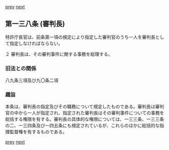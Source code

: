 [prev](/specific/markdowns/特許法/200_Mp-Ch_6-At_137.md)
[next](/specific/markdowns/特許法/202_Mp-Ch_6-At_139.md)
## 第一三八条 (審判長)
特許庁長官は、前条第一項の規定により指定した審判官のうち一人を審判長として指定しなければならない。

２ 審判長は、その審判事件に関する事務を総理する。


### 旧法との関係
八九条三項及び九〇条二項

### 趣旨
本条は、審判長の指定及びその職務について規定したものである。審判長は審判官の中から一人が指定され、指定された審判長はその審判事件についての事務を総括する権限を有する。審判長の具体的な権限については、一三三条、一三三条の二、一三四条及び一四五条にも規定されているが、これらのほかに総括的な指揮監督権を有するものである。


[prev](/specific/markdowns/特許法/200_Mp-Ch_6-At_137.md)
[next](/specific/markdowns/特許法/202_Mp-Ch_6-At_139.md)